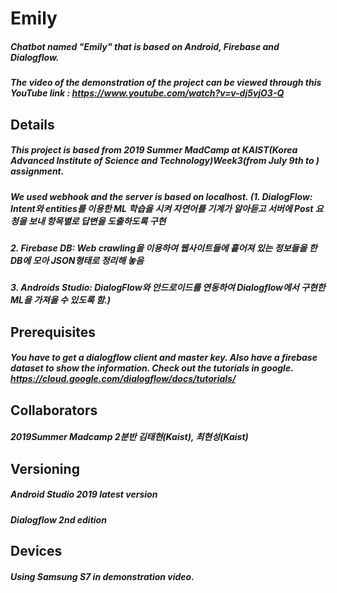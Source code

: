 # Emily
##### Chatbot named "Emily" that is based on Android, Firebase and Dialogflow.
##### The video of the demonstration of the project can be viewed through this YouTube link : https://www.youtube.com/watch?v=v-dj5vjO3-Q
###
## Details
##### This project is based from 2019 Summer MadCamp at KAIST(Korea Advanced Institute of Science and Technology)Week3(from July 9th to ) assignment.
##### We used webhook and the server is based on localhost. (1. DialogFlow: Intent와 entities를 이용한 ML 학습을 시켜 자연어를 기계가 알아듣고 서버에 Post 요청을 보내 항목별로 답변을 도출하도록 구현
##### 2. Firebase DB: Web crawling을 이용하여 웹사이트들에 흩어져 있는 정보들을 한 DB에 모아 JSON형태로 정리해 놓음
##### 3. Androids Studio: DialogFlow와 안드로이드를 연동하여 Dialogflow에서 구현한 ML을 가져올 수 있도록 함.)

## Prerequisites
##### You have to get a dialogflow client and master key. Also have a firebase dataset to show the information. Check out the tutorials in google. https://cloud.google.com/dialogflow/docs/tutorials/

## Collaborators
##### 2019Summer Madcamp 2분반 김태현(Kaist), 최현성(Kaist)

## Versioning
##### Android Studio 2019 latest version
##### Dialogflow 2nd edition

## Devices
##### Using Samsung S7 in demonstration video.
